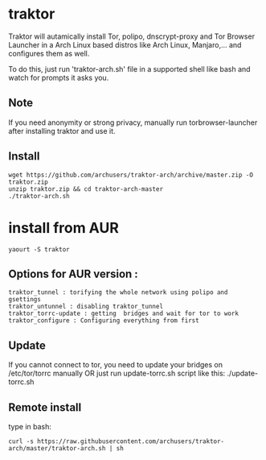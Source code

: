 # traktor
Traktor will autamically install Tor, polipo, dnscrypt-proxy and Tor Browser Launcher in a Arch Linux based distros like Arch Linux, Manjaro,... and configures them as well.

To do this, just run 'traktor-arch.sh' file in a supported shell like bash and watch for prompts it asks you.

## Note
If you need anonymity or strong privacy, manually run torbrowser-launcher after installing traktor and use it.

## Install
    wget https://github.com/archusers/traktor-arch/archive/master.zip -O traktor.zip
    unzip traktor.zip && cd traktor-arch-master
    ./traktor-arch.sh
# install from AUR
    yaourt -S traktor
## Options for AUR version :
    traktor_tunnel : torifying the whole network using polipo and gsettings
    traktor_untunnel : disabling traktor_tunnel
    traktor_torrc-update : getting  bridges and wait for tor to work
    traktor_configure : Configuring everything from first 
## Update
If you cannot connect to tor, you need to update your bridges on /etc/tor/torrc manually OR just run update-torrc.sh script like this:
    ./update-torrc.sh

## Remote install
type in bash:

    curl -s https://raw.githubusercontent.com/archusers/traktor-arch/master/traktor-arch.sh | sh

